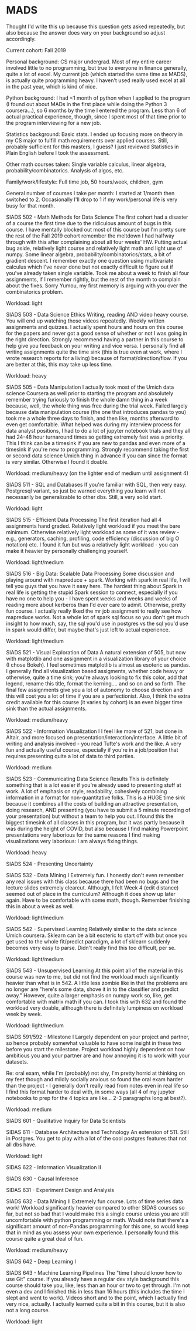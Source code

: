 # MADS

Thought I'd write this up because this question gets asked repeatedly, but also because the answer does vary on your 
background so adjust accordingly. 

Current cohort: Fall 2019

Personal background: CS major undergrad. Most of my entire career involved little to no programming,
but true to everyone in finance generally, quite a lot of excel. My current job (which started the same time as MADS),
is actually quite programming heavy. I haven't used really used excel at all in the past year, which is kind of nice.

Python background: I had <1 month of python when I applied to the program (I found out about MADs in the first 
place while doing the Python 3 coursera...), so 6 months by the time I entered the program. Less than 6 of actual
practical experience, though, since I spent most of that time prior to the program interviewing for a new job.

Statistics background: Basic stats. I ended up focusing more on theory in my CS major to fulfill math requirements 
over applied courses. Still, probably sufficient for this masters, I guess? I just reviewed Statistics in Plain English
before I took the assessment. 

Other math courses taken: Single variable calculus, linear algebra, probability/combinatorics. Analysis of algos, etc. 

Family/work/lifestyle: Full time job, 50 hours/week, children, gym

General number of courses I take per month: I started at 1/month then switched to 2. Occasionally I'll drop to 1 if
my work/personal life is very busy for that month. 

SIADS 502 - Math Methods for Data Science
The first cohort had a disaster of a course the first time due to the ridiculous amount of bugs in this course. I have
mentally blocked out most of this course but I'm pretty sure the rest of the Fall 2019 cohort remember the meltdown I 
had halfway through with this after complaining about all four weeks' HW. Putting actual bug aside, relatively 
light course and relatively light math and light use of numpy. Some linear algebra, probability/combinatorics/stats, 
a bit of gradient descent. I remember exactly one question using multivariate calculus which I've never done but 
not exactly difficult to figure out if you've already  taken single variable. Took me about a week to finish all four 
assignments, if I remember rightly, but the rest of the month to complain about the fixes. Sorry Yumou, my first 
memory is arguing with you over the combinatorics problem. 

Workload: light

SIADS 503 - Data Science Ethics
Writing, reading AND video heavy course. You will end up watching those videos repeatedly. Weekly written assignments
and quizzes. I actually spent hours and hours on this course for the papers and never got a good sense of whether or not
I was going in the right direction. Strongly recommend having a partner in this course to help give you feedback on your
writing and vice versa. I personally find all writing assignments quite the time sink (this is true even at work, where
I wrote research reports for a living) because of format/direction/flow. If you are better at this, this may take up 
less time. 

Workload: heavy 

SIADS 505 - Data Manipulation
I actually took most of the Umich data science Coursera as well prior to starting the program and absolutely remember
trying furiously to finish the whole damn thing in a week because, well, the whole thing was free during the trial week. 
Failed largely because data manipulation course (the one that introduces pandas to you) took me a whole three days to 
finish, and then like, months afterward to even get comfortable. What helped was during my interview process for data 
analyst positions, I had to do a lot of jupyter notebook trials and they all had 24-48 hour turnaround times so getting 
extremely fast was a priority. This I think can be a timesink if you are new to pandas and even more of a timesink if 
you're new to programming. Strongly recommend taking the first or second data science Umich thing in advance if you can
since the format is very similar. Otherwise I found it doable. 

Workload: medium/heavy (on the lighter end of medium until assignment 4)

SIADS 511 - SQL and Databases
If you're familiar with SQL, then very easy. Postgresql variant, so just be warned everything you learn will not 
necessarily be generalizable to other dbs. Still, a very solid start. 

Workload: light

SIADS 515 - Efficient Data Processing
The first iteration had all 4 assignments hand graded. Relatively light workload if you meet the bare minimum. Otherwise
relatively light workload as some of it was review - e.g., generators, caching, profiling, code efficiency 
(discussion of big O notation) etc. I found it fun but was a relatively light workload - you can make it heavier 
by personally challenging yourself. 

Workload: light/medium

SIADS 516 - Big Data: Scalable Data Processing
Some discussion and playing around with mapreduce + spark. Working with spark in real life, I will tell you guys that 
you have it easy here. The hardest thing about Spark in real life is getting the stupid Spark session to connect,
especially if you have no one to help you - I have spent weeks and weeks and weeks of reading more about kerberos 
than I'd ever care to admit. Otherwise, pretty fun course. I actually really liked the mr job assignment to really see
how mapreduce works. Not a whole lot of spark sql focus so you don't get much insight to how much, say, the sql you'd 
use in postgres vs the sql you'd use in spark would differ, but maybe that's just left to actual experience.

Workload: light/medium

SIADS 521 - Visual Exploration of Data
A natural extension of 505, but now with matplotlib and one assignment in a visualization library of your choice (I 
chose Bokeh). I feel sometimes matplotlib is almost as esoteric as pandas. I generally find all 
visualization based assigments, whether code heavy or otherwise, quite a time sink; you're always looking to fix this 
color, add that legend, rename this title, format the kerning.... and so on and so forth. The final few assignments 
give you a lot of autonomy to choose direction and this will cost you a lot of time if you are a perfectionist. Also,
I think the extra credit available for this course (it varies by cohort) is an even bigger time sink than the actual 
assignments. 

Workload: medium/heavy

SIADS 522 - Information Visualization I
I feel like more of 521, but done in Altair, and more focused on presentation/interaction/interface. A little bit of
writing and analysis involved - you read Tufte's work and the like. A very fun and actually useful course, especially
if you're in a job/position that requires presenting quite a lot of data to third parties.

Workload: medium

SIADS 523 - Communicating Data Science Results
This is definitely something that is a lot easier if you're already used to presenting stuff at work. A lot of emphasis
on style, readability, cohesively combining information in a format for non-quantitative folks. This is a HUGE time sink
because it combines all the costs of building an attractive presentation, doing research, AND presenting (you have to 
submit a 5 minute recording of your presentation) but without a team to help you out. I found this the biggest timesink
of all classes in this program, but it was partly because it was during the height of COVID, but also because I find
making Powerpoint presentations very laborious for the same reasons I find making visualizations very laborious: I am 
always fixing things.

Workload: heavy

SIADS 524 - Presenting Uncertainty

SIADS 532 - Data Mining I
Extremely fun. I honestly don't even remember any real issues with this class because there had been no bugs and the
lecture slides extremely clearcut. Although, I felt Week 4 (edit distance) seemed out of place in the curriculum? Although
it does show up later again. Have to be comfortable with some math, though. Remember finishing this in about a week as 
well. 

Workload: light/medium

SIADS 542 - Supervised Learning
Relatively similar to the data science Umich coursera. Sklearn can be a bit esoteric to start off with but once you get
used to the whole fit/predict paradigm, a lot of sklearn suddenly becomes very easy to parse. Didn't really find this
too difficult, per se.

Workload: light/medium

SIADS 543 - Unsupervised Learning
At this point all of the material in this course was new to me, but did not find the workload much significantly heavier
than what is in 542. A little less zombie like in that the problems are no longer are "here's some data, shove it in to
the classifier and predict away." However, quite a larger emphasis on numpy work so, like, get comfortable with matrix 
math if you can. I took this with 632 and found the workload very doable, although there is definitely lumpiness on 
workload week by week. 

Workload: light/medium

SIADS 591/592 - Milestone I
Largely dependent on your project and partner, so hence probably somewhat valuable to have some insight in these two 
before you  start the milestone. Project workload highly dependent on how ambitious you and your partner
are and how annoying it is to work with your datasets.

Re: oral exam, while I'm (probably) not shy, I'm pretty horrid at thinking on my feet though and mildly socially anxious 
so found the oral exam harder than the project - I generally don't really read from notes even in real life so I find 
this format harder to deal with, in some ways (all 4 of my jupyter notebooks to prep for the 4 topics are 
like... 2-3 paragraphs long at best?). 

Workload: medium

SIADS 601 - Qualitative Inquiry for Data Scientists

SIDAS 611 - Database Architecture and Technology
An extension of 511. Still in Postgres. You get to play with a lot of the cool postgres features that not all dbs have.

Workload: light

SIDAS 622 - Information Visualization II

SIADS 630 - Causal Inference

SIDAS 631 - Experiment Design and Analysis

SIADS 632 - Data Mining II
Extremely fun course. Lots of time series data work! Workload significantly heavier compared to other SIDAS courses so
far, but not so bad that I would make this a single course unless you are still uncomfortable with python programming or
math. Would note that there's a significant amount of non-Pandas programming for this one, so would keep that in mind 
as you assess your own experience. I personally found this course quite a great deal of fun. 

Workload: medium/heavy

SIADS 642 - Deep Learning I

SIADS 643 - Machine Learning Pipelines
The "time I should know how to use Git" course. If you already have a regular dev style background this course should
take you, like, less than an hour or two to get through. I'm not even a dev and I finished this in less than 16 hours 
(this includes the time I slept and went to work). Videos short and to the point, which I actually find
very nice, actually. I actually learned quite a bit in this course, but it is also not a long course.

Workload: light

